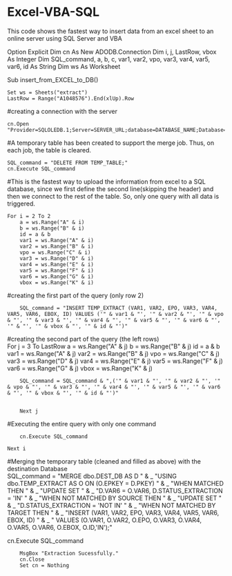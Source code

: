 # Excel-VBA-SQL
This code shows the fastest way to insert data from an excel sheet to an online server using SQL Server and VBA


Option Explicit
Dim cn As New ADODB.Connection
Dim i, j, LastRow, vbox As Integer
Dim SQL_command, a, b, c, var1, var2, vpo, var3, var4, var5, var6, id As String
Dim ws As Worksheet

Sub insert_from_EXCEL_to_DB()
        
    Set ws = Sheets("extract")
    LastRow = Range("A1048576").End(xlUp).Row

#creating a connection with the server

    cn.Open "Provider=SQLOLEDB.1;Server=SERVER_URL;database=DATABASE_NAME;Database=DATABASE_NAME;UID=USER_NAME;PWD=PASSWORD;"
   
#A temporary table has been created to support the merge job. Thus, on each job, the table is cleared.
    
    SQL_command = "DELETE FROM TEMP_TABLE;"
    cn.Execute SQL_command
    
#This is the fastest way to upload the information from excel to a SQL database, since we first define the second line(skipping the header) and then we connect to the rest of the table. So, only one query with all data is triggered.

    For i = 2 To 2
        a = ws.Range("A" & i)
        b = ws.Range("B" & i)
        id = a & b
        var1 = ws.Range("A" & i)
        var2 = ws.Range("B" & i)
        vpo = ws.Range("C" & i)
        var3 = ws.Range("D" & i)
        var4 = ws.Range("E" & i)
        var5 = ws.Range("F" & i)
        var6 = ws.Range("G" & i)
        vbox = ws.Range("K" & i)
    
#creating the first part of the query (only row 2)

        SQL_command = "INSERT TEMP_EXTRACT (VAR1, VAR2, EPO, VAR3, VAR4, VAR5, VAR6, EBOX, ID) VALUES ('" & var1 & "', '" & var2 & "', '" & vpo & "', '" & var3 & "', '" & var4 & "', '" & var5 & "', '" & var6 & "', '" & "', '" & vbox & "', '" & id & "')"
        
#creating the second part of the query (the left rows)       
        For j = 3 To LastRow
        a = ws.Range("A" & j)
        b = ws.Range("B" & j)
        id = a & b
        var1 = ws.Range("A" & j)
        var2 = ws.Range("B" & j)
        vpo = ws.Range("C" & j)
        var3 = ws.Range("D" & j)
        var4 = ws.Range("E" & j)
        var5 = ws.Range("F" & j)
        var6 = ws.Range("G" & j)
        vbox = ws.Range("K" & j)
        
        
        SQL_command = SQL_command & ",('" & var1 & "', '" & var2 & "', '" & vpo & "', '" & var3 & "', '" & var4 & "', '" & var5 & "', '" & var6 & "', '" & vbox & "', '" & id & "')"
    
    
        Next j

#Executing the entire query with only one command

        cn.Execute SQL_command

    Next i
    

#Merging the temporary table (cleaned and filled as above) with the destination Database    
SQL_command = "MERGE dbo.DEST_DB AS D " & _
      "USING dbo.TEMP_EXTRACT AS O ON (O.EPKEY = D.PKEY) " & _
      "WHEN MATCHED THEN " & _
      "UPDATE SET " & _
      "D.VAR6 = O.VAR6, D.STATUS_EXTRACTION = 'IN' " & _
      "WHEN NOT MATCHED BY SOURCE THEN " & _
      "UPDATE SET " & _
      "D.STATUS_EXTRACTION = 'NOT IN' " & _
      "WHEN NOT MATCHED BY TARGET THEN " & _
      "INSERT (VAR1, VAR2, EPO, VAR3, VAR4, VAR5, VAR6, EBOX, ID) " & _
      " VALUES (O.VAR1, O.VAR2, O.EPO, O.VAR3, O.VAR4, O.VAR5, O.VAR6, O.EBOX, O.ID,'IN');"

cn.Execute SQL_command

        MsgBox "Extraction Sucessfully."
        cn.Close
        Set cn = Nothing
